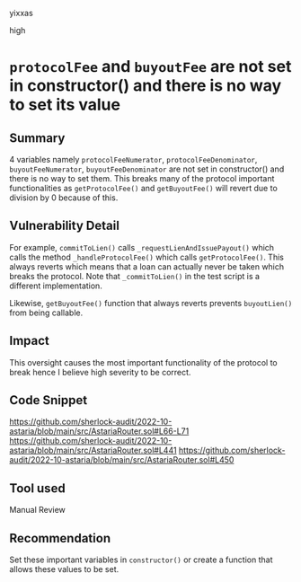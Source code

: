 yixxas

high

# `protocolFee` and `buyoutFee` are not set in constructor() and there is no way to set its value

## Summary
4 variables namely `protocolFeeNumerator`, `protocolFeeDenominator`, `buyoutFeeNumerator`, `buyoutFeeDenominator` are not set in constructor() and there is no way to set them. This breaks many of the protocol important functionalities as `getProtocolFee()` and `getBuyoutFee()` will revert due to division by 0 because of this.

## Vulnerability Detail
For example, `commitToLien()` calls `_requestLienAndIssuePayout()` which calls the method `_handleProtocolFee()` which calls `getProtocolFee()`. This always reverts which means that a loan can actually never be taken which breaks the protocol. Note that `_commitToLien()` in the test script is a different implementation.

Likewise, `getBuyoutFee()` function that always reverts prevents `buyoutLien()` from being callable.

## Impact
This oversight causes the most important functionality of the protocol to break hence I believe high severity to be correct. 

## Code Snippet
https://github.com/sherlock-audit/2022-10-astaria/blob/main/src/AstariaRouter.sol#L66-L71
https://github.com/sherlock-audit/2022-10-astaria/blob/main/src/AstariaRouter.sol#L441
https://github.com/sherlock-audit/2022-10-astaria/blob/main/src/AstariaRouter.sol#L450

## Tool used

Manual Review

## Recommendation
Set these important variables in `constructor()` or create a function that allows these values to be set.
